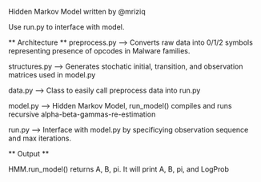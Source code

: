 Hidden Markov Model written by @mriziq

Use run.py to interface with model.

** Architecture ** 
preprocess.py --> Converts raw data into 0/1/2 symbols representing presence of opcodes in Malware families.

structures.py --> Generates stochatic initial, transition, and observation matrices used in model.py

data.py --> Class to easily call preprocess data into run.py

model.py --> Hidden Markov Model, run_model() compiles and runs recursive alpha-beta-gammas-re-estimation

run.py --> Interface with model.py by specificying observation sequence and max iterations.

** Output ** 

HMM.run_model() returns A, B, pi. It will print A, B, pi, and LogProb